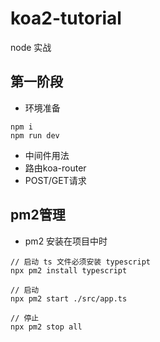 <!--
 * @Descripttion: 
 * @version: 
 * @Author: jbx
 * @Date: 2021-02-07 21:49:13
-->
# koa2-tutorial
node 实战


## 第一阶段
- 环境准备
```shell
npm i
npm run dev
```

- 中间件用法
- 路由koa-router
- POST/GET请求

## pm2管理
- pm2 安装在项目中时
```shell
// 启动 ts 文件必须安装 typescript
npx pm2 install typescript

// 启动
npx pm2 start ./src/app.ts

// 停止
npx pm2 stop all
```
